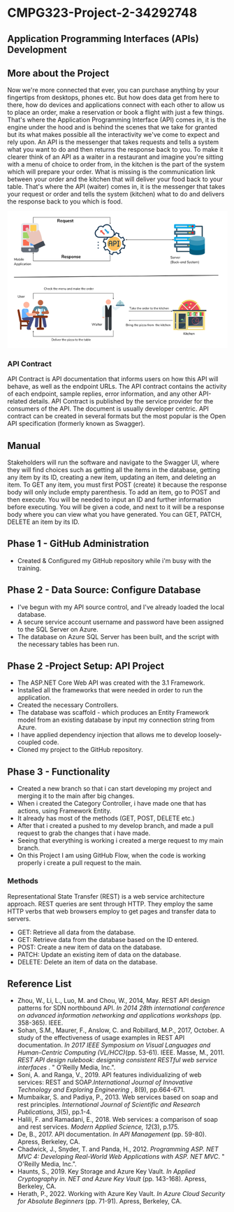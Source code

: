 # CMPG323-Project-2-34292748
## Application Programming Interfaces (APIs) Development

## More about the Project
Now we're more connected that ever, you can purchase anything by your fingertips from desktops, phones etc. But how does data get from here to there, how do devices and applications connect with each other to allow us to place an order, make a reservation or book a flight with just a few things. That's where the Application Programming Interface (API) comes in, it is the engine under the hood and is behind the scenes that we take for granted but its what makes possible all the interactivity we've come to expect and rely upon. An API is the messenger that takes requests and tells a system what you want to do and then returns the response back to you. To make it clearer think of an API as a waiter in a restaurant and imagine you're sitting with a menu of choice to order from, in the kitchen is the part of the system which will prepare your order. What is missing is the communication link between your order and the kitchen that will deliver your food back to your table. That's where the API (waiter) comes in, it is the messenger that takes your request or order and tells the system (kitchen) what to do and delivers the response back to you which is food. 

<img src="/Images/API.png" alt="API">

### API Contract
API Contract is API documentation that informs users on how this API will behave, as well as the endpoint URLs. The API contract contains the activity of each endpoint, sample replies, error information, and any other API-related details. API Contract is published by the service provider for the consumers of the API. The document is usually developer centric. API contract can be created in several formats but the most popular is the Open API specification (formerly known as Swagger).

## Manual
Stakeholders will run the software and navigate to the Swagger UI, where they will find choices such as getting all the items in the database, getting any item by its ID, creating a new item, updating an item, and deleting an item.
To GET any item, you must first POST (create) it because the response body will only include empty parenthesis. To add an item, go to POST and then execute. You will be needed to input an ID and further information before executing. You will be given a code, and next to it will be a response body where you can view what you have generated. You can GET, PATCH, DELETE an item by its ID.

## Phase 1 - GitHub Administration
- Created & Configured my GitHub repository while i'm busy with the training.

## Phase 2 - Data Source: Configure Database
- I've begun with my API source control, and I've already loaded the local database.
- A secure service account username and password have been assigned to the SQL Server on Azure.
- The database on Azure SQL Server has been built, and the script with the necessary tables has been run.

## Phase 2 -Project Setup: API Project
- The ASP.NET Core Web API was created with the 3.1 Framework.
- Installed all the frameworks that were needed in order to run the application.
- Created the necessary Controllers. 
- The database was scaffold - which produces an Entity Framework model from an existing database by input my connection string from Azure.
- I have applied dependency injection that allows me to develop loosely-coupled code.
- Cloned my project to the GitHub repository.

## Phase 3 - Functionality
- Created a new branch so that i can start developing my project and merging it to the main after big changes.
- When i created the Category Controller, i have made one that has actions, using Framework Entity. 
- It already has most of the methods (GET, POST, DELETE etc.)
- After that i created a pushed to my develop branch, and made a pull request to grab the changes that i have made. 
- Seeing that everything is working i created a merge request to my main branch.
- On this Project I am using GitHub Flow, when the code is working properly i create a pull request to the main.

### Methods
Representational State Transfer (REST) is a web service architecture approach. REST queries are sent through HTTP. They employ the same HTTP verbs that web browsers employ to get pages and transfer data to servers.
- GET: Retrieve all data from the database.
- GET: Retrieve data from the database based on the ID entered.
- POST: Create a new item of data on the database.
- PATCH: Update an existing item of data on the database.
- DELETE: Delete an item of data on the database.

## Reference List
- Zhou, W., Li, L., Luo, M. and Chou, W., 2014, May. REST API design patterns for SDN northbound API. <i> In 2014 28th international conference on advanced information networking and applications workshops </i> (pp. 358-365). IEEE.
- Sohan, S.M., Maurer, F., Anslow, C. and Robillard, M.P., 2017, October. A study of the effectiveness of usage examples in REST API documentation.<i> In 2017 IEEE Symposium on Visual Languages and Human-Centric Computing (VL/HCC)</i>(pp. 53-61). IEEE.
Masse, M., 2011.<i> REST API design rulebook: designing consistent RESTful web service interfaces </i>. " O'Reilly Media, Inc.".
- Soni, A. and Ranga, V., 2019. API features individualizing of web services: REST and SOAP.<i>International Journal of Innovative Technology and Exploring Engineering </i>, 8(9), pp.664-671.
- Mumbaikar, S. and Padiya, P., 2013. Web services based on soap and rest principles.<i> International Journal of Scientific and Research Publications, 3</i>(5), pp.1-4.
- Halili, F. and Ramadani, E., 2018. Web services: a comparison of soap and rest services. <i>Modern Applied Science, 12</i>(3), p.175.
- De, B., 2017. API documentation. <i>In API Management </i>(pp. 59-80). Apress, Berkeley, CA.
- Chadwick, J., Snyder, T. and Panda, H., 2012. <i>Programming ASP. NET MVC 4: Developing Real-World Web Applications with ASP. NET MVC</i>. " O'Reilly Media, Inc.".
- Haunts, S., 2019. Key Storage and Azure Key Vault.<i> In Applied Cryptography in. NET and Azure Key Vault </i>(pp. 143-168). Apress, Berkeley, CA.
- Herath, P., 2022. Working with Azure Key Vault. <i>In Azure Cloud Security for Absolute Beginners</i> (pp. 71-91). Apress, Berkeley, CA.


